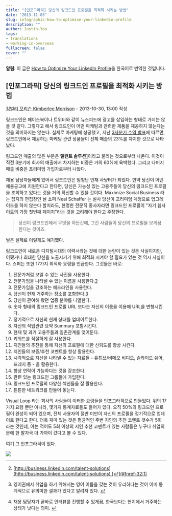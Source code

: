 ```yaml
---
title: "[인포그라픽] 당신의 링크드인 프로필을 최적화 시키는 방법"
date: "2013-11-03"
slug: infographic-how-to-optimise-your-linkedin-profile
description: ""
author: Justin-Yoo
tags:
- translations
- working-in-overseas
fullscreen: false
cover: ""
---
```


**알림**: 이 글은 [How to Optimize Your LinkedIn Profile](http://socialtimes.com/infographic-how-to-optimize-your-linkedin-profile_b137268)을 한국어로 번역한 것입니다.

## [인포그라픽] 당신의 링크드인 프로필을 최적화 시키는 방법

[킴벌리 모리슨 Kimberlee Morrison](http://socialtimes.com/author/kimberleemorrison) – 2013-10-30, 13:00 작성

링크드인은 페이스북이나 트위터와 같이 뉴스피드에 광고를 삽입하는 형태로 가지는 않을 것 같다. 그렇다고 해서 링크드인이 어떤 마케팅과 관련한 제품을 제공하지 않는다는 것을 의미하지는 않는다. 실제로 마케팅에 성공했고, 지난 [3사분기 수익 발표](http://press.linkedin.com/News-Releases/319/LinkedIn-Announces-Third-Quarter-2013-Financial-Results)에 따르면, 링크드인에서 제공하는 마케팅 관련 상품들이 전체 매출의 23%를 차지한 것으로 나타났다.

링크드인 매출의 많은 부분은 **탤런트 솔루션**[1](#fn-32:1)이라고 불리는 것으로부터 나온다. 이것이 직전 3분기에 회사의 매출에서 차지하는 비중은 거의 60%에 육박했다. 그리고 나머지 매출 비중은 프리미엄 가입자로부터 나왔다.

채용 담당자들에게 있어서 링크드인은 엄청난 인재 사냥터가 되었다. 만약 당신이 어떤 채용공고에 지원한다고 한다면, 당신은 가능성 있는 고용주들이 당신의 링크드인 프로필을 조회하고 있다는 것을 거의 확신할 수 있을 것이다. Maximize Social Business 라는 잡지의 편집장인 닐 쇼퍼 Neal Schaffer 는 설사 당신이 프리미엄 계정으로 업그레이드를 하지 않는다 할지라도, 현명한 전문직 종사자라면 링크드인 프로필이 "자기 웹사이트의 가장 첫번째 페이지"라는 것을 고려해야 한다고 주장한다.

> 당신이 링크드인에서 무엇을 하든간에, 그건 사람들이 당신의 프로필을 보게끔 한다는 것이죠.

닐은 실제로 이렇게도 얘기했다.

링크드인이 새로운 디지털시대의 이력서라는 것에 대한 논란이 있는 것은 사실이지만, 어쨌거나 최대한 당신을 노출시키기 위해 최적화 시켜야 할 필요가 있는 것 역시 사실이다. 쇼퍼는 또한 17가지 최적화 요령을 언급한다. 그것들은 바로:

1. 전문가처럼 보일 수 있는 사진을 사용한다.
2. 전문가임을 나타낼 수 있는 이름을 사용한다.[2](#fn-32:2)
3. 전문가임을 강조하는 헤드라인을 사용한다.
4. 당신이 현재 거주하는 장소를 포함한다.[3](#fn-32:3)
5. 당신이 관여해 왔던 업종 분야를 나열한다.
6. 숫자 형태의 링크드인 프로필 URL 보다는 자신의 이름을 이용해 URL을 변형시킨다.
7. 정기적으로 자신의 현재 상태를 업데이트한다.
8. 자신의 직업관련 요약 Summary 포함시킨다.
9. 현재 및 과거 고용주들과 일촌관계를 맺어둔다.
10. 키워드를 적절하게 잘 사용한다.
11. 지인들의 추천을 통해 자신의 프로필에 대한 신뢰도를 향상 시킨다.
12. 지인들의 보증/추천 코멘트를 항상 활용한다.
13. 시각적으로 자신을 나타낼 수 있는 자료들 - 유튜브/비메오 비디오, 슬라이드 쉐어, 프레지 등 - 을 활용한다.
14. 항상 연락이 가능하다는 것을 강조한다.
15. 관련 있는 링크드인 그룹들에 가입한다.
16. 링크드인 프로필의 다양한 섹션들을 잘 활용한다.
17. 튼튼한 네트워크를 만들어 놓는다.

Visual Loop 라는 회사의 사람들이 이러한 요령들을 인포그라픽으로 만들었다. 위의 17가지 요령 뿐만 아니라, 몇가지 통계자료들도 들어가 있다. 오직 50%의 링크드인 프로필이 완성이 되어 있으며, 전체 사용자의 절반 미만이 자신의 프로필을 정기적으로 업데이트 한다고 한다. 더욱 재미 있는 것은 평균적인 주변 지인의 추천 코멘트 갯수가 5회 라는 것인데, 이는 적어도 5회 이상의 지인 추천 코멘트가 있는 사람들은 누구나 취업의 문에 한 발자국 더 가까이 갔다고 볼 수 있다.

여기 그 인포그라픽이 있다.

![](http://socialtimes.com/files/2013/10/LinkedIn-Perfect-Profile-Tips-Summary-Infographic-e1383143617110.png)

* * *

2. [http://business.linkedin.com/talent-solutions](http://business.linkedin.com/talent-solutions) [↩](#fnref-32:1)

4. 영어권에서 취업을 하기 위해서는 영어 이름을 갖는 것이 유리하다는 것이 이미 통계적으로 유의미한 결과가 있다고 알려져 있다. [↩](#fnref-32:2)

6. 채용 담당자가 곧바로 인터뷰를 진행할 수 있게끔, 한국보다는 현지에서 거주하는 상태가 낫다는 의미. [↩](#fnref-32:3)
